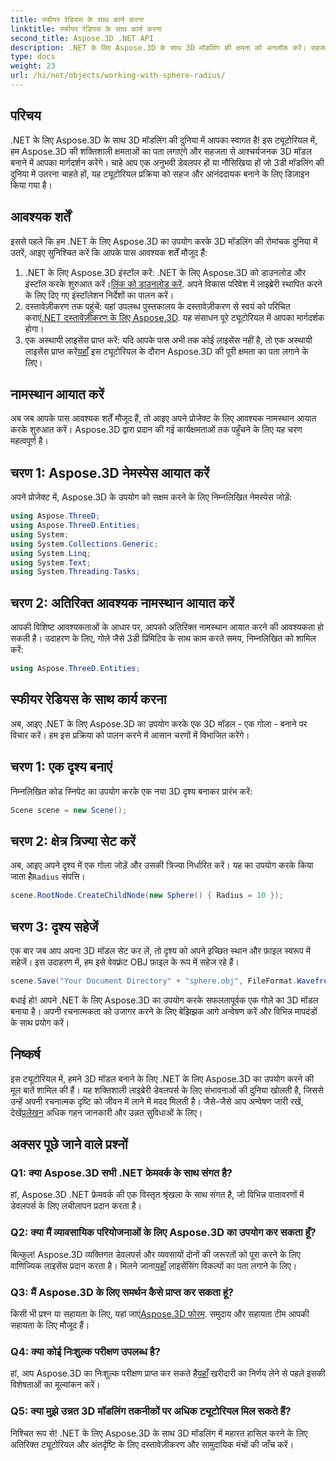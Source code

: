 ```yaml
---
title: स्फीयर रेडियस के साथ कार्य करना
linktitle: स्फीयर रेडियस के साथ कार्य करना
second_title: Aspose.3D .NET API
description: .NET के लिए Aspose.3D के साथ 3D मॉडलिंग की क्षमता को अनलॉक करें। सहजता से आश्चर्यजनक मॉडल बनाएं। अभी अपने मुफ़्त ट्रायल को डाउनलोड करें!
type: docs
weight: 23
url: /hi/net/objects/working-with-sphere-radius/
---
```

## परिचय
.NET के लिए Aspose.3D के साथ 3D मॉडलिंग की दुनिया में आपका स्वागत है! इस ट्यूटोरियल में, हम Aspose.3D की शक्तिशाली क्षमताओं का पता लगाएंगे और सहजता से आश्चर्यजनक 3D मॉडल बनाने में आपका मार्गदर्शन करेंगे। चाहे आप एक अनुभवी डेवलपर हों या नौसिखिया हों जो 3डी मॉडलिंग की दुनिया में उतरना चाहते हों, यह ट्यूटोरियल प्रक्रिया को सहज और आनंददायक बनाने के लिए डिज़ाइन किया गया है।
## आवश्यक शर्तें
इससे पहले कि हम .NET के लिए Aspose.3D का उपयोग करके 3D मॉडलिंग की रोमांचक दुनिया में उतरें, आइए सुनिश्चित करें कि आपके पास आवश्यक शर्तें मौजूद हैं:
1. .NET के लिए Aspose.3D इंस्टॉल करें: .NET के लिए Aspose.3D को डाउनलोड और इंस्टॉल करके शुरुआत करें।[लिंक को डाउनलोड करें](https://releases.aspose.com/3d/net/). अपने विकास परिवेश में लाइब्रेरी स्थापित करने के लिए दिए गए इंस्टॉलेशन निर्देशों का पालन करें।
2.  दस्तावेज़ीकरण तक पहुंचें: यहां उपलब्ध पुस्तकालय के दस्तावेज़ीकरण से स्वयं को परिचित कराएं[.NET दस्तावेज़ीकरण के लिए Aspose.3D](https://reference.aspose.com/3d/net/). यह संसाधन पूरे ट्यूटोरियल में आपका मार्गदर्शक होगा।
3.  एक अस्थायी लाइसेंस प्राप्त करें: यदि आपके पास अभी तक कोई लाइसेंस नहीं है, तो एक अस्थायी लाइसेंस प्राप्त करें[यहाँ](https://purchase.aspose.com/temporary-license/) इस ट्यूटोरियल के दौरान Aspose.3D की पूरी क्षमता का पता लगाने के लिए।
## नामस्थान आयात करें
अब जब आपके पास आवश्यक शर्तें मौजूद हैं, तो आइए अपने प्रोजेक्ट के लिए आवश्यक नामस्थान आयात करके शुरुआत करें। Aspose.3D द्वारा प्रदान की गई कार्यक्षमताओं तक पहुँचने के लिए यह चरण महत्वपूर्ण है।
## चरण 1: Aspose.3D नेमस्पेस आयात करें
अपने प्रोजेक्ट में, Aspose.3D के उपयोग को सक्षम करने के लिए निम्नलिखित नेमस्पेस जोड़ें:
```csharp
using Aspose.ThreeD;
using Aspose.ThreeD.Entities;
using System;
using System.Collections.Generic;
using System.Linq;
using System.Text;
using System.Threading.Tasks;
```
## चरण 2: अतिरिक्त आवश्यक नामस्थान आयात करें
आपकी विशिष्ट आवश्यकताओं के आधार पर, आपको अतिरिक्त नामस्थान आयात करने की आवश्यकता हो सकती है। उदाहरण के लिए, गोले जैसे 3डी प्रिमिटिव के साथ काम करते समय, निम्नलिखित को शामिल करें:
```csharp
using Aspose.ThreeD.Entities;
```
## स्फीयर रेडियस के साथ कार्य करना
अब, आइए .NET के लिए Aspose.3D का उपयोग करके एक 3D मॉडल - एक गोला - बनाने पर विचार करें। हम इस प्रक्रिया को पालन करने में आसान चरणों में विभाजित करेंगे।
## चरण 1: एक दृश्य बनाएं
निम्नलिखित कोड स्निपेट का उपयोग करके एक नया 3D दृश्य बनाकर प्रारंभ करें:
```csharp
Scene scene = new Scene();
```
## चरण 2: क्षेत्र त्रिज्या सेट करें
 अब, आइए अपने दृश्य में एक गोला जोड़ें और उसकी त्रिज्या निर्धारित करें। यह का उपयोग करके किया जाता है`Radius` संपत्ति।
```csharp
scene.RootNode.CreateChildNode(new Sphere() { Radius = 10 });
```
## चरण 3: दृश्य सहेजें
एक बार जब आप अपना 3D मॉडल सेट कर लें, तो दृश्य को अपने इच्छित स्थान और फ़ाइल स्वरूप में सहेजें। इस उदाहरण में, हम इसे वेवफ़्रंट OBJ फ़ाइल के रूप में सहेज रहे हैं।
```csharp
scene.Save("Your Document Directory" + "sphere.obj", FileFormat.WavefrontOBJ);
```
बधाई हो! आपने .NET के लिए Aspose.3D का उपयोग करके सफलतापूर्वक एक गोले का 3D मॉडल बनाया है। अपनी रचनात्मकता को उजागर करने के लिए बेझिझक आगे अन्वेषण करें और विभिन्न मापदंडों के साथ प्रयोग करें।
## निष्कर्ष
इस ट्यूटोरियल में, हमने 3D मॉडल बनाने के लिए .NET के लिए Aspose.3D का उपयोग करने की मूल बातें शामिल की हैं। यह शक्तिशाली लाइब्रेरी डेवलपर्स के लिए संभावनाओं की दुनिया खोलती है, जिससे उन्हें अपनी रचनात्मक दृष्टि को जीवन में लाने में मदद मिलती है। जैसे-जैसे आप अन्वेषण जारी रखें, देखें[प्रलेखन](https://reference.aspose.com/3d/net/) अधिक गहन जानकारी और उन्नत सुविधाओं के लिए।
## अक्सर पूछे जाने वाले प्रश्नों

### Q1: क्या Aspose.3D सभी .NET फ्रेमवर्क के साथ संगत है?
हां, Aspose.3D .NET फ्रेमवर्क की एक विस्तृत श्रृंखला के साथ संगत है, जो विभिन्न वातावरणों में डेवलपर्स के लिए लचीलापन प्रदान करता है।
### Q2: क्या मैं व्यावसायिक परियोजनाओं के लिए Aspose.3D का उपयोग कर सकता हूँ?
 बिल्कुल! Aspose.3D व्यक्तिगत डेवलपर्स और व्यवसायों दोनों की जरूरतों को पूरा करने के लिए वाणिज्यिक लाइसेंस प्रदान करता है। मिलने जाना[यहाँ](https://purchase.aspose.com/buy) लाइसेंसिंग विकल्पों का पता लगाने के लिए।
### Q3: मैं Aspose.3D के लिए समर्थन कैसे प्राप्त कर सकता हूं?
 किसी भी प्रश्न या सहायता के लिए, यहां जाएं[Aspose.3D फोरम](https://forum.aspose.com/c/3d/18). समुदाय और सहायता टीम आपकी सहायता के लिए मौजूद हैं।
### Q4: क्या कोई निःशुल्क परीक्षण उपलब्ध है?
 हां, आप Aspose.3D का निःशुल्क परीक्षण प्राप्त कर सकते हैं[यहाँ](https://releases.aspose.com/) खरीदारी का निर्णय लेने से पहले इसकी विशेषताओं का मूल्यांकन करें।
### Q5: क्या मुझे उन्नत 3D मॉडलिंग तकनीकों पर अधिक ट्यूटोरियल मिल सकते हैं?
निश्चित रूप से! .NET के लिए Aspose.3D के साथ 3D मॉडलिंग में महारत हासिल करने के लिए अतिरिक्त ट्यूटोरियल और अंतर्दृष्टि के लिए दस्तावेज़ीकरण और सामुदायिक मंचों की जाँच करें।